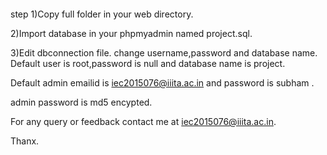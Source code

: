 

step 1)Copy full folder in your web directory.


2)Import database in your phpmyadmin named project.sql.


3)Edit dbconnection file.
change username,password and database name.
Default user is root,password is null and database name is project.


Default admin emailid is iec2015076@iiita.ac.in and password is subham .

admin password is md5 encypted.


For any query or feedback contact me at iec2015076@iiita.ac.in.

Thanx.
